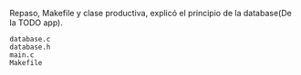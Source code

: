 Repaso, Makefile y clase productiva, explicó el principio de la database(De la TODO app).

    database.c
    database.h
    main.c
    Makefile